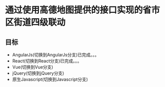 # 通过使用高德地图提供的接口实现的省市区街道四级联动
## 目标
* AngularJs(切换到AngularJs分支)已完成。。。
* React(切换到React分支)已完成。。。
* Vue(切换到Vue分支)
* jQuery(切换到jQuery分支)
* 原生Javascript(切换到Javascript分支)
